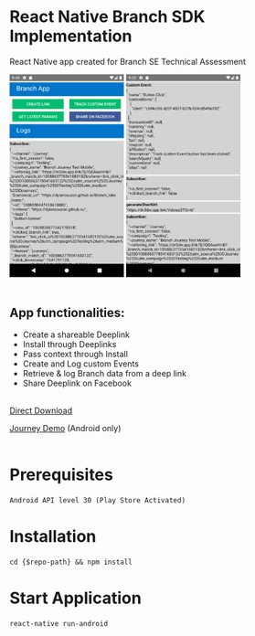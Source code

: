 # React Native Branch SDK Implementation

React Native app created for Branch SE Technical Assessment

<img src="./README_imgs/1.png" alt="Screenshot1" width="200"/>
<img src="./README_imgs/2.png" alt="Screenshot2" width="200"/>
<br><br>

## App functionalities:
* Create a shareable Deeplink
* Install through Deeplinks
* Pass context through Install
* Create and Log custom Events
* Retrieve & log Branch data from a deep link
* Share Deeplink on Facebook
<br><br>

[Direct Download](https://github.com/Dylancouzon/Branch_take_home/raw/main/SE_DYLAN_COUZON.apk)

[Journey Demo](https://dylancouzon.github.io/Branch_take_home/) (Android only)
<br><br>

# Prerequisites

    Android API level 30 (Play Store Activated)

# Installation

    cd {$repo-path} && npm install

# Start Application

    react-native run-android